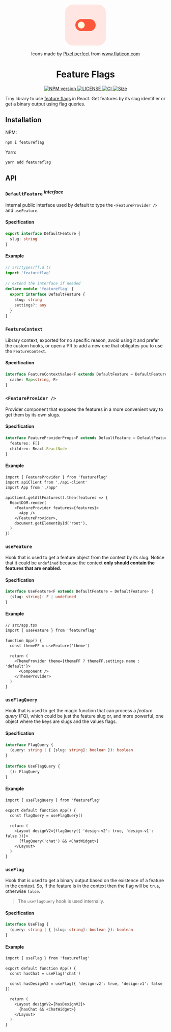 <p align="center">
  <img src="./logo/toggle.png" height="128" />
  <p align="center">Icons made by <a href="https://www.flaticon.com/authors/pixel-perfect" title="Pixel perfect">Pixel perfect</a> from <a href="https://www.flaticon.com/" title="Flaticon">www.flaticon.com</a></p>
</p>

<h1 align="center">
  Feature Flags
</h1>

<p align="center">
  <a href="https://npmjs.org/package/featureflag">
    <img alt="NPM version" src="https://img.shields.io/npm/v/featureflag.svg?style=for-the-badge">
  </a>
  <a href="https://github.com/rqbazan/ff">
    <img alt="LICENSE" src="https://img.shields.io/github/license/rqbazan/ff?style=for-the-badge">
  </a>
  <a href="https://github.com/rqbazan/ff/actions/workflows/main.yml">
    <img alt="CI" src="https://img.shields.io/github/workflow/status/rqbazan/ff/CI?label=CI&style=for-the-badge">
  </a>
  <a href="https://bundlephobia.com/package/featureflag">
    <img alt="Size" src="https://img.shields.io/bundlephobia/minzip/featureflag?style=for-the-badge">
  </a>
</p>

Tiny library to use [feature flags](https://martinfowler.com/articles/feature-toggles.html) in React. Get features by its slug identifier or get a binary output using flag queries.

## Installation

NPM:

```sh
npm i featureflag
```

Yarn:

```sh
yarn add featureflag
```

## API

### `DefaultFeature` <sup>_Interface_</sup>

Internal public interface used by default to type the `<FeatureProvider />` and `useFeature`.

#### Specification

```ts
export interface DefaultFeature {
  slug: string
}
```

#### Example

```ts
// src/types/ff.d.ts
import 'featureflag'

// extend the interface if needed
declare module 'featureflag' {
  export interface DefaultFeature {
    slug: string
    settings?: any
  }
}
```

### `FeatureContext`

Library context, exported for no specific reason, avoid using it and prefer the custom hooks, or open a PR to add a new one that obligates you to use the `FeatureContext`.

#### Specification

```ts
interface FeatureContextValue<F extends DefaultFeature = DefaultFeature> {
  cache: Map<string, F>
}
```

### `<FeatureProvider />`

Provider component that exposes the features in a more convenient way to get them by its own slugs.

#### Specification

```ts
interface FeatureProviderProps<F extends DefaultFeature = DefaultFeature> {
  features: F[]
  children: React.ReactNode
}
```

#### Example

```tsx
import { FeatureProvider } from 'featureflag'
import apiClient from './api-client'
import App from './app'

apiClient.getAllFeatures().then(features => {
  ReactDOM.render(
    <FeatureProvider features={features}>
      <App />
    </FeatureProvider>,
    document.getElementById('root'),
  )
})
```

### `useFeature`

Hook that is used to get a feature object from the context by its slug. Notice that it could be `undefined` because the context **only should contain the features that are enabled.**

#### Specification

```ts
interface UseFeature<F extends DefaultFeature = DefaultFeature> {
  (slug: string): F | undefined
}
```

#### Example

```tsx
// src/app.tsx
import { useFeature } from 'featureflag'

function App() {
  const themeFF = useFeature('theme')

  return (
    <ThemeProvider theme={themeFF ? themeFF.settings.name : 'default'}>
      <Component />
    </ThemeProvider>
  )
}
```

### `useFlagQuery`

Hook that is used to get the magic function that can process a _feature query_ (FQ), which could be just the feature slug or, and more powerful, one object where the keys are slugs and the values flags.

#### Specification

```ts
interface FlagQuery {
  (query: string | { [slug: string]: boolean }): boolean
}

interface UseFlagQuery {
  (): FlagQuery
}
```

#### Example

```tsx
import { useFlagQuery } from 'featureflag'

export default function App() {
  const flagQuery = useFlagQuery()

  return (
    <Layout designV2={flagQuery({ 'design-v2': true, 'design-v1': false })}>
      {flagQuery('chat') && <ChatWidget>}
    </Layout>
  )
}
```

### `useFlag`

Hook that is used to get a binary output based on the existence of a feature in the context. So, if the feature is in the context then the flag will be `true`, otherwise `false`.

> The `useFlagQuery` hook is used internally.

#### Specification

```ts
interface UseFlag {
  (query: string | { [slug: string]: boolean }): boolean
}
```

#### Example

```tsx
import { useFlag } from 'featureflag'

export default function App() {
  const hasChat = useFlag('chat')

  const hasDesignV2 = useFlag({ 'design-v2': true, 'design-v1': false })

  return (
    <Layout designV2={hasDesignV2}>
      {hasChat && <ChatWidget>}
    </Layout>
  )
}
```

